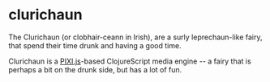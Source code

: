 # clurichaun
The Clurichaun (or clobhair-ceann in Irish), are a surly leprechaun-like fairy, that spend their time drunk and having a good time.

Clurichaun is a [PIXI.js](http://pixijs.com)-based ClojureScript media engine -- a fairy that is perhaps a bit on the drunk side, but has a lot of fun.

